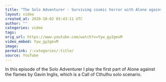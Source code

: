 ```yaml
---
title: "The Solo Adventurer - Surviving cosmic horror with Alone against the flames"
layout: video
created_at: 2020-10-02 03:43:11 UTC
author: ""
categories: video
tags: 
orig_url: https://www.youtube.com/watch?v=Yyw_gy2gevM
video_embed: Yyw_gy2gevM
image:
permalink: /:categories/:title/
source: YouTube
---
```

In this episode of the Solo Adventurer I play the first part of Alone against the flames by Gavin Inglis, which is a Call of Cthulhu solo scenario.